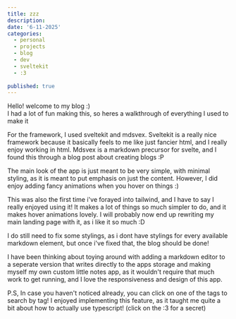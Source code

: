 ```yaml
---
title: zzz
description: 
date: '6-11-2025'
categories:
  - personal
  - projects
  - blog
  - dev
  - sveltekit
  - :3
  
published: true
---
```



Hello! welcome to my blog :)  
I had a lot of fun making this, so heres a walkthrough of everything I used to make it  
  
For the framework, I used sveltekit and mdsvex. Sveltekit is a really nice framework because it basically feels to me like just fancier 
html, and I really enjoy working in html. Mdsvex is a markdown precursor for svelte, and I found this through a blog post about
creating blogs :P
  
The main look of the app is just meant to be very simple, with minimal
styling, as it is meant to put emphasis on just the content. However, I did 
enjoy adding fancy animations when you hover on things :)
  
This was also the first time i've forayed into tailwind, and I have to say 
I really enjoyed using it! It makes a lot of things so much simpler to do, and it makes hover animations lovely. I will
probably now end up rewriting my main landing page with it, as i like it so much :D
  
I do still need to fix some stylings, as i dont have stylings for every available
markdown element, but once i've fixed that, the blog should be done!
  
I have been thinking about toying around with adding a markdown editor to a seperate version that writes directly to the
apps storage and making myself my own custom little notes app, as it wouldn't require that much work to get running,
and I love the responsiveness and design of this app.
  
P.S, In case you haven't noticed already, you can click on one of the tags to 
search by tag! I enjoyed implementing this feature, as it taught me quite a bit 
about how to actually use typescript! (click on the :3 for a secret)